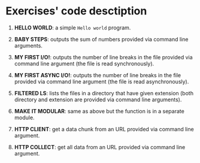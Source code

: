 # Exercises' code desctiption

1. **HELLO WORLD**: a simple `Hello world` program.

2. **BABY STEPS**: outputs the sum of numbers provided via command line arguments.

3. **MY FIRST I/O!**: outputs the number of line breaks in the file provided via command line argument (the file is read synchronously).

4. **MY FIRST ASYNC I/O!**: outputs the number of line breaks in the file provided via command line argument (the file is read asynchronously).

5. **FILTERED LS**: lists the files in a directory that have given extension (both directory and extension are provided via command line arguments).

6. **MAKE IT MODULAR**: same as above but the function is in a separate module.

7. **HTTP CLIENT**: get a data chunk from an URL provided via command line argument.

8. **HTTP COLLECT**: get all data from an URL provided via command line argument.
